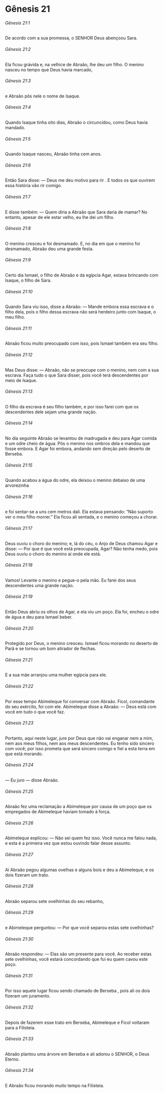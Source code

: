 # Gênesis 21

###### Gênesis 21:1

De acordo com a sua promessa, o SENHOR Deus abençoou Sara.

###### Gênesis 21:2

Ela ficou grávida e, na velhice de Abraão, lhe deu um filho. O menino nasceu no tempo que Deus havia marcado,

###### Gênesis 21:3

e Abraão pôs nele o nome de Isaque.

###### Gênesis 21:4

Quando Isaque tinha oito dias, Abraão o circuncidou, como Deus havia mandado.

###### Gênesis 21:5

Quando Isaque nasceu, Abraão tinha cem anos.

###### Gênesis 21:6

Então Sara disse: — Deus me deu motivo para rir . E todos os que ouvirem essa história vão rir comigo.

###### Gênesis 21:7

E disse também: — Quem diria a Abraão que Sara daria de mamar? No entanto, apesar de ele estar velho, eu lhe dei um filho.

###### Gênesis 21:8

O menino cresceu e foi desmamado. E, no dia em que o menino foi desmamado, Abraão deu uma grande festa.

###### Gênesis 21:9

Certo dia Ismael, o filho de Abraão e da egípcia Agar, estava brincando com Isaque, o filho de Sara.

###### Gênesis 21:10

Quando Sara viu isso, disse a Abraão: — Mande embora essa escrava e o filho dela, pois o filho dessa escrava não será herdeiro junto com Isaque, o meu filho.

###### Gênesis 21:11

Abraão ficou muito preocupado com isso, pois Ismael também era seu filho.

###### Gênesis 21:12

Mas Deus disse: — Abraão, não se preocupe com o menino, nem com a sua escrava. Faça tudo o que Sara disser, pois você terá descendentes por meio de Isaque.

###### Gênesis 21:13

O filho da escrava é seu filho também, e por isso farei com que os descendentes dele sejam uma grande nação.

###### Gênesis 21:14

No dia seguinte Abraão se levantou de madrugada e deu para Agar comida e um odre cheio de água. Pôs o menino nos ombros dela e mandou que fosse embora. E Agar foi embora, andando sem direção pelo deserto de Berseba.

###### Gênesis 21:15

Quando acabou a água do odre, ela deixou o menino debaixo de uma arvorezinha

###### Gênesis 21:16

e foi sentar-se a uns cem metros dali. Ela estava pensando: “Não suporto ver o meu filho morrer.” Ela ficou ali sentada, e o menino começou a chorar.

###### Gênesis 21:17

Deus ouviu o choro do menino; e, lá do céu, o Anjo de Deus chamou Agar e disse: — Por que é que você está preocupada, Agar? Não tenha medo, pois Deus ouviu o choro do menino aí onde ele está.

###### Gênesis 21:18

Vamos! Levante o menino e pegue-o pela mão. Eu farei dos seus descendentes uma grande nação.

###### Gênesis 21:19

Então Deus abriu os olhos de Agar, e ela viu um poço. Ela foi, encheu o odre de água e deu para Ismael beber.

###### Gênesis 21:20

Protegido por Deus, o menino cresceu. Ismael ficou morando no deserto de Parã e se tornou um bom atirador de flechas.

###### Gênesis 21:21

E a sua mãe arranjou uma mulher egípcia para ele.

###### Gênesis 21:22

Por esse tempo Abimeleque foi conversar com Abraão. Ficol, comandante do seu exército, foi com ele. Abimeleque disse a Abraão: — Deus está com você em tudo o que você faz.

###### Gênesis 21:23

Portanto, aqui neste lugar, jure por Deus que não vai enganar nem a mim, nem aos meus filhos, nem aos meus descendentes. Eu tenho sido sincero com você; por isso prometa que será sincero comigo e fiel a esta terra em que está morando.

###### Gênesis 21:24

— Eu juro — disse Abraão.

###### Gênesis 21:25

Abraão fez uma reclamação a Abimeleque por causa de um poço que os empregados de Abimeleque haviam tomado à força.

###### Gênesis 21:26

Abimeleque explicou: — Não sei quem fez isso. Você nunca me falou nada, e esta é a primeira vez que estou ouvindo falar desse assunto.

###### Gênesis 21:27

Aí Abraão pegou algumas ovelhas e alguns bois e deu a Abimeleque, e os dois fizeram um trato.

###### Gênesis 21:28

Abraão separou sete ovelhinhas do seu rebanho,

###### Gênesis 21:29

e Abimeleque perguntou: — Por que você separou estas sete ovelhinhas?

###### Gênesis 21:30

Abraão respondeu: — Elas são um presente para você. Ao receber estas sete ovelhinhas, você estará concordando que fui eu quem cavou este poço.

###### Gênesis 21:31

Por isso aquele lugar ficou sendo chamado de Berseba , pois ali os dois fizeram um juramento.

###### Gênesis 21:32

Depois de fazerem esse trato em Berseba, Abimeleque e Ficol voltaram para a Filisteia.

###### Gênesis 21:33

Abraão plantou uma árvore em Berseba e ali adorou o SENHOR, o Deus Eterno.

###### Gênesis 21:34

E Abraão ficou morando muito tempo na Filisteia.

